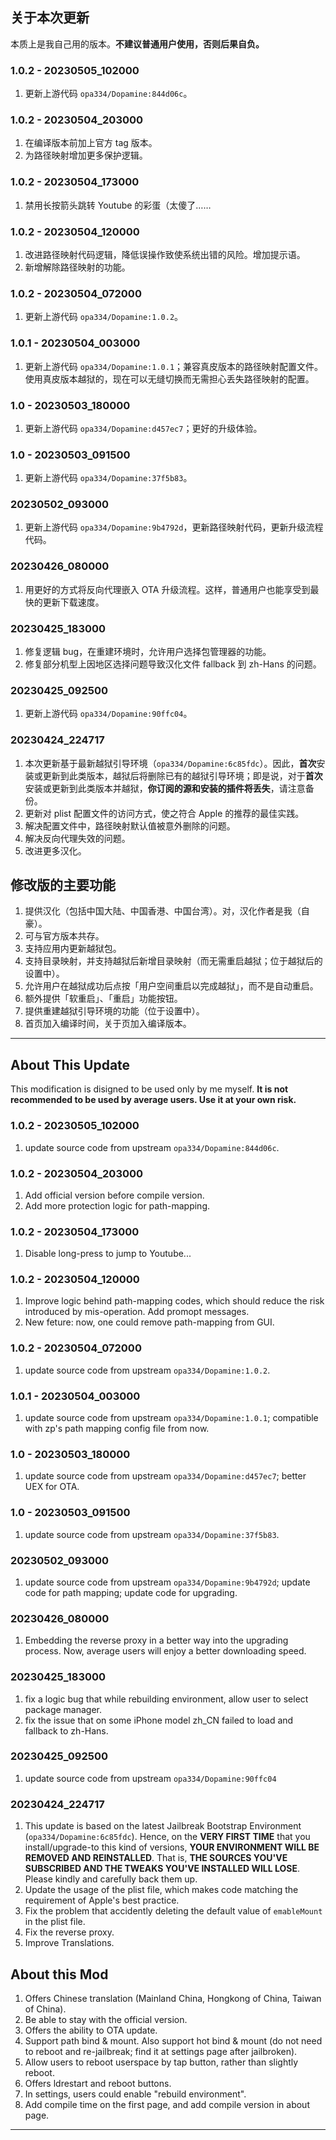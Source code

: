 ## 关于本次更新

本质上是我自己用的版本。**不建议普通用户使用，否则后果自负。**

### 1.0.2 - 20230505_102000

1. 更新上游代码 `opa334/Dopamine:844d06c`。

### 1.0.2 - 20230504_203000

1. 在编译版本前加上官方 tag 版本。
2. 为路径映射增加更多保护逻辑。

### 1.0.2 - 20230504_173000

1. 禁用长按箭头跳转 Youtube 的彩蛋（太傻了……

### 1.0.2 - 20230504_120000

1. 改进路径映射代码逻辑，降低误操作致使系统出错的风险。增加提示语。
2. 新增解除路径映射的功能。

### 1.0.2 - 20230504_072000

1. 更新上游代码 `opa334/Dopamine:1.0.2`。

### 1.0.1 - 20230504_003000

1. 更新上游代码 `opa334/Dopamine:1.0.1`；兼容真皮版本的路径映射配置文件。使用真皮版本越狱的，现在可以无缝切换而无需担心丢失路径映射的配置。

### 1.0 - 20230503_180000

1. 更新上游代码 `opa334/Dopamine:d457ec7`；更好的升级体验。

### 1.0 - 20230503_091500

1. 更新上游代码 `opa334/Dopamine:37f5b83`。

### 20230502_093000

1. 更新上游代码 `opa334/Dopamine:9b4792d`，更新路径映射代码，更新升级流程代码。

### 20230426_080000

1. 用更好的方式将反向代理嵌入 OTA 升级流程。这样，普通用户也能享受到最快的更新下载速度。

### 20230425_183000

1. 修复逻辑 bug，在重建环境时，允许用户选择包管理器的功能。
2. 修复部分机型上因地区选择问题导致汉化文件 fallback 到 zh-Hans 的问题。

### 20230425_092500

1. 更新上游代码 `opa334/Dopamine:90ffc04`。

### 20230424_224717

1. 本次更新基于最新越狱引导环境（`opa334/Dopamine:6c85fdc`）。因此，**首次**安装或更新到此类版本，越狱后将删除已有的越狱引导环境；即是说，对于**首次**安装或更新到此类版本并越狱，**你订阅的源和安装的插件将丢失**，请注意备份。
2. 更新对 plist 配置文件的访问方式，使之符合 Apple 的推荐的最佳实践。
3. 解决配置文件中，路径映射默认值被意外删除的问题。
4. 解决反向代理失效的问题。
5. 改进更多汉化。

## 修改版的主要功能

1. 提供汉化（包括中国大陆、中国香港、中国台湾）。对，汉化作者是我（自豪）。
2. 可与官方版本共存。
3. 支持应用内更新越狱包。
4. 支持目录映射，并支持越狱后新增目录映射（而无需重启越狱；位于越狱后的设置中）。
5. 允许用户在越狱成功后点按「用户空间重启以完成越狱」，而不是自动重启。
6. 额外提供「软重启」、「重启」功能按钮。
7. 提供重建越狱引导环境的功能（位于设置中）。
8. 首页加入编译时间，关于页加入编译版本。

------

## About This Update

This modification is disigned to be used only by me myself. **It is not recommended to be used by average users. Use it at your own risk.**

### 1.0.2 - 20230505_102000

1. update source code from upstream `opa334/Dopamine:844d06c`.

### 1.0.2 - 20230504_203000

1. Add official version before compile version.
2. Add more protection logic for path-mapping.

### 1.0.2 - 20230504_173000

1. Disable long-press to jump to Youtube...

### 1.0.2 - 20230504_120000

1. Improve logic behind path-mapping codes, which should reduce the risk introduced by mis-operation. Add promopt messages.
2. New feture: now, one could remove path-mapping from GUI.

### 1.0.2 - 20230504_072000

1. update source code from upstream `opa334/Dopamine:1.0.2`.

### 1.0.1 - 20230504_003000

1. update source code from upstream `opa334/Dopamine:1.0.1`; compatible with zp's path mapping config file from now.

### 1.0 - 20230503_180000

1. update source code from upstream `opa334/Dopamine:d457ec7`; better UEX for OTA.

### 1.0 - 20230503_091500

1. update source code from upstream `opa334/Dopamine:37f5b83`.

### 20230502_093000

1. update source code from upstream `opa334/Dopamine:9b4792d`; update code for path mapping; update code for upgrading.

### 20230426_080000

1. Embedding the reverse proxy in a better way into the upgrading process. Now, average users will enjoy a better downloading speed.

### 20230425_183000

1. fix a logic bug that while rebuilding environment, allow user to select package manager.
2. fix the issue that on some iPhone model zh_CN failed to load and fallback to zh-Hans.

### 20230425_092500

1. update source code from upstream `opa334/Dopamine:90ffc04`

### 20230424_224717

1. This update is based on the latest Jailbreak Bootstrap Environment (`opa334/Dopamine:6c85fdc`). Hence, on the **VERY FIRST TIME** that you install/upgrade-to this kind of versions, **YOUR ENVIRONMENT WILL BE REMOVED AND REINSTALLED**. That is, **THE SOURCES YOU'VE SUBSCRIBED AND THE TWEAKS YOU'VE INSTALLED WILL LOSE**. Please kindly and carefully back them up.
2. Update the usage of the plist file, which makes code matching the requirement of Apple's best practice.
3. Fix the problem that accidently deleting the default value of `emableMount` in the plist file.
4. Fix the reverse proxy.
5. Improve Translations.

## About this Mod

1. Offers Chinese translation (Mainland China, Hongkong of China, Taiwan of China).
2. Be able to stay with the official version.
3. Offers the ability to OTA update.
4. Support path bind & mount. Also support hot bind & mount (do not need to reboot and re-jailbreak; find it at settings page after jailbroken).
5. Allow users to reboot userspace by tap button, rather than slightly reboot.
6. Offers ldrestart and reboot buttons.
7. In settings, users could enable "rebuild environment".
8. Add compile time on the first page, and add compile version in about page.

------
